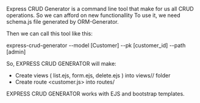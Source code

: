 Express CRUD Generator is a command line tool that make for us all CRUD operations. So we can afford on new functionallity
To use it, we need schema.js file generated by ORM-Generator.

Then we can call this tool like this:

express-crud-generator --model [Customer] --pk [customer_id] --path [admin]

So, EXPRESS CRUD GENERATOR will make:
* Create views ( list.ejs, form.ejs, delete.ejs ) into views/<admin>/<customer> folder
* Create route <customer.js> into routes/<admin>

EXPRESS CRUD GENERATOR works with EJS and bootstrap templates.
